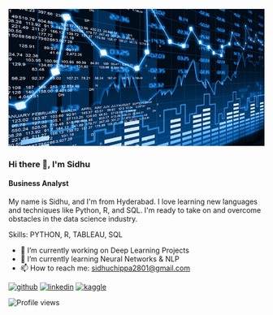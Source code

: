 ![automatetheprocess](https://github.com/chippa2801/chippa2801/blob/main/data%20science%20mage.jpeg)
### Hi there 👋, I'm Sidhu
#### Business Analyst
My name is Sidhu, and I'm from Hyderabad. I love learning new languages and techniques like Python, R, and SQL. I'm ready to take on and overcome obstacles in the data science industry.

Skills: PYTHON, R, TABLEAU, SQL

- 🔭 I’m currently working on Deep Learning Projects 
- 🌱 I’m currently learning Neural Networks & NLP 
- 📫 How to reach me: sidhuchippa2801@gmail.com 


[<img src='https://cdn.jsdelivr.net/npm/simple-icons@3.0.1/icons/github.svg' alt='github' height='40'>](https://github.com/chippa2801)  [<img src='https://cdn.jsdelivr.net/npm/simple-icons@3.0.1/icons/linkedin.svg' alt='linkedin' height='40'>](https://www.linkedin.com/in/sidhuchippa2801/)  [<img src='https://cdn.jsdelivr.net/npm/simple-icons@3.0.1/icons/kaggle.svg' alt='kaggle' height='40'>](sidhuchippa)  

![Profile views](https://gpvc.arturio.dev/chippa2801)  





